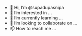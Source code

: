 - 👋 Hi, I’m @supadupasnipa
- 👀 I’m interested in ...
- 🌱 I’m currently learning ...
- 💞️ I’m looking to collaborate on ...
- 📫 How to reach me ...

<!---
supadupasnipa/supadupasnipa is a ✨ special ✨ repository because its `README.md` (this file) appears on your GitHub profile.
You can click the Preview link to take a look at your changes.
--->
